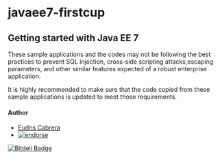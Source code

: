 javaee7-firstcup
==============

## Getting started with Java EE 7

These sample applications and the codes may not be following the best practices to prevent SQL injection, cross-side scripting attacks,escaping parameters, and other similar features expected of a robust
enterprise application. 

It is highly recommended to make sure that the code copied from these sample applications is updated to meet
those requirements.

#### Author

* [Eudris Cabrera](https://github.com/ecabrerar)
* [![endorse](https://api.coderwall.com/ecabrerar/endorsecount.png)](https://coderwall.com/ecabrerar)

[![Bitdeli Badge](https://d2weczhvl823v0.cloudfront.net/ecabrerar/javaee7-firstcup/trend.png)](https://bitdeli.com/free "Bitdeli Badge")

